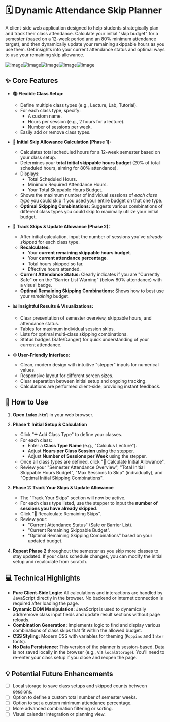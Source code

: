 # 🗓️ Dynamic Attendance Skip Planner

A client-side web application designed to help students strategically plan and track their class attendance. Calculate your initial "skip budget" for a semester (based on a 12-week period and an 80% minimum attendance target), and then dynamically update your remaining skippable hours as you use them. Get insights into your current attendance status and optimal ways to use your remaining skip allowance.

<!-- Optional: Add a screenshot or GIF here -->
![image](https://github.com/user-attachments/assets/88e51475-d270-45c4-9df3-ee3364a57017)![image](https://github.com/user-attachments/assets/415ae333-3a93-44e0-9197-7a676f1f9f38)![image](https://github.com/user-attachments/assets/50f1df3a-10a1-4514-93a5-7e38e4a0e6a6)![image](https://github.com/user-attachments/assets/a1748de3-ca32-4df7-ba95-72e0827a3a16)![image](https://github.com/user-attachments/assets/0d908286-cf9c-482b-8b6d-6b2c4041978a)






## ✨ Core Features

*   **📚 Flexible Class Setup:**
    *   Define multiple class types (e.g., Lecture, Lab, Tutorial).
    *   For each class type, specify:
        *   A custom name.
        *   Hours per session (e.g., 2 hours for a lecture).
        *   Number of sessions per week.
    *   Easily add or remove class types.

*   **🧮 Initial Skip Allowance Calculation (Phase 1):**
    *   Calculates total scheduled hours for a 12-week semester based on your class setup.
    *   Determines your **total initial skippable hours budget** (20% of total scheduled hours, aiming for 80% attendance).
    *   Displays:
        *   Total Scheduled Hours.
        *   Minimum Required Attendance Hours.
        *   Your Total Skippable Hours Budget.
    *   Shows the maximum number of individual sessions of *each class type* you could skip if you used your entire budget on that one type.
    *   **Optimal Skipping Combinations:** Suggests various combinations of different class types you could skip to maximally utilize your initial budget.

*   **🔄 Track Skips & Update Allowance (Phase 2):**
    *   After initial calculation, input the number of sessions you've *already skipped* for each class type.
    *   **Recalculates:**
        *   Your **current remaining skippable hours budget**.
        *   Your **current attendance percentage**.
        *   Total hours skipped so far.
        *   Effective hours attended.
    *   **Current Attendance Status:** Clearly indicates if you are "Currently Safe" or on the "Barrier List Warning" (below 80% attendance) with a visual badge.
    *   **Optimal Remaining Skipping Combinations:** Shows how to best use your *remaining* budget.

*   **📊 Insightful Results & Visualizations:**
    *   Clear presentation of semester overview, skippable hours, and attendance status.
    *   Tables for maximum individual session skips.
    *   Lists for optimal multi-class skipping combinations.
    *   Status badges (Safe/Danger) for quick understanding of your current attendance.

*   **⚙️ User-Friendly Interface:**
    *   Clean, modern design with intuitive "stepper" inputs for numerical values.
    *   Responsive layout for different screen sizes.
    *   Clear separation between initial setup and ongoing tracking.
    *   Calculations are performed client-side, providing instant feedback.

## 🚀 How to Use

1.  **Open `index.html`** in your web browser.

2.  **Phase 1: Initial Setup & Calculation**
    *   Click "➕ Add Class Type" to define your classes.
    *   For each class:
        *   Enter a **Class Type Name** (e.g., "Calculus Lecture").
        *   Adjust **Hours per Class Session** using the stepper.
        *   Adjust **Number of Sessions per Week** using the stepper.
    *   Once all class types are defined, click "🧮 Calculate Initial Allowance".
    *   Review your "Semester Attendance Overview", "Total Initial Skippable Hours Budget", "Max Sessions to Skip" (individually), and "Optimal Initial Skipping Combinations".

3.  **Phase 2: Track Your Skips & Update Allowance**
    *   The "Track Your Skips" section will now be active.
    *   For each class type listed, use the stepper to input the **number of sessions you have already skipped**.
    *   Click "🔄 Recalculate Remaining Skips".
    *   Review your:
        *   "Current Attendance Status" (Safe or Barrier List).
        *   "Current Remaining Skippable Budget".
        *   "Optimal Remaining Skipping Combinations" based on your updated budget.

4.  **Repeat Phase 2** throughout the semester as you skip more classes to stay updated. If your class schedule changes, you can modify the initial setup and recalculate from scratch.

## 💻 Technical Highlights

*   **Pure Client-Side Logic:** All calculations and interactions are handled by JavaScript directly in the browser. No backend or internet connection is required after loading the page.
*   **Dynamic DOM Manipulation:** JavaScript is used to dynamically add/remove class input fields and update result sections without page reloads.
*   **Combination Generation:** Implements logic to find and display various combinations of class skips that fit within the allowed budget.
*   **CSS Styling:** Modern CSS with variables for theming (`Poppins` and `Inter` fonts).
*   **No Data Persistence:** This version of the planner is session-based. Data is not saved locally in the browser (e.g., via `localStorage`). You'll need to re-enter your class setup if you close and reopen the page.

## 💡 Potential Future Enhancements

*   [ ] Local storage to save class setups and skipped counts between sessions.
*   [ ] Option to define a custom total number of semester weeks.
*   [ ] Option to set a custom minimum attendance percentage.
*   [ ] More advanced combination filtering or sorting.
*   [ ] Visual calendar integration or planning view.
